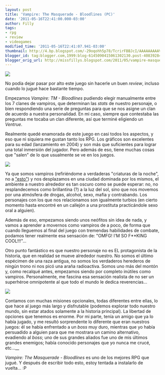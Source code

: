 ```yaml
---
layout: post
title: 'Vampire: The Masquerade - Bloodlines (PC)'
date: '2011-05-16T22:41:00.000-03:00'
author: Filly
tags:
- rpg
- review
- videogames
modified_time: '2011-05-16T22:41:07.941-03:00'
thumbnail: http://4.bp.blogspot.com/-29oqohh5p78/TcrirFBBJcI/AAAAAAAAAVo/vwe1oRt8wws/s72-c/vampirebloodlines.jpg
blogger_id: tag:blogger.com,1999:blog-6145090415061302130.post-4083928454219172531
blogger_orig_url: http://missfillys.blogspot.com/2011/05/vampire-masquerade-bloodlines-pc.html
---
```


[![](http://4.bp.blogspot.com/-29oqohh5p78/TcrirFBBJcI/AAAAAAAAAVo/vwe1oRt8wws/s320/vampirebloodlines.jpg)][0]

No podía dejar pasar por alto este juego sin hacerle un buen _review_, incluso cuando  lo jugué hace bastante tiempo. 

Empezamos _Vampire: TM - Bloodlines_ pudiendo elegir manualmente entre los 7 clanes de vampiros, que determinan las
_stats_ de nuestro personaje, o bien respondiendo una serie de preguntas para que se nos asigne un clan de acuerdo a
nuestra personalidad. En mi caso, siempre que contestaba las preguntas me tocaba un clan diferente, así que terminé
eligiendo un _Ventrue_.

Realmente quedé enamorada de este juego en casi todos los aspectos, y eso que ni siquiera me gustan tanto los RPG. Los
gráficos son excelentes para su edad (lanzamiento en 2004) y son más que suficientes para lograr una total inmersión
del jugador. Pero además de eso, tiene muchas cosas que "salen" de lo que usualmente se ve en los juegos.  

[![](http://3.bp.blogspot.com/-gCfeT-4jMMY/TcrnGA2noLI/AAAAAAAAAVw/8zZOPGZ0qGQ/s320/jeanette.jpg)][1]

Ya que somos vampiros (refiriéndome a verdaderas "criaturas de la noche", no a ["esto"][2]) y nos desplazamos en una
ciudad dominada por los mismos, el ambiente a nuestro alrededor es tan oscuro como se puede esperar: no, no
resplandecemos como brillantina (?) a la luz del sol, sino que nos movemos por una atmósfera de drogas, alcohol, sexo,
mafia y contrabando. Los personajes con los que nos relacionamos son igualmente turbios (en cierto momento hasta
encontré en un callejón a una prostituta practicándole sexo oral a alguien).

Además de eso, empezamos siendo unos neófitos sin idea de nada, y vamos a aprender a movernos como vampiros de a poco,
de forma que cuando lleguemos al final del juego con tremendas habilidades de combate, podamos tener realmente esa
sensación de: "OMFG! I'M SO F\*\*KING COOL!!!"...

Otro punto fantástico es que nuestro personaje no es EL protagonista de la historia, que en realidad se mueve alrededor
nuestro. No somos el último espécimen de una raza antigua, no somos los verdaderos herederos de ningún trono ni nos
picó una araña radioactiva. Somos uno más del montón y, como recalqué antes, empezamos siendo por completo inútiles
como vampiros. Personalmente, me fascina esa sensación realista de no ser un superhéroe omnipotente al que todo el
mundo le dedica reverencias...  

[![](http://4.bp.blogspot.com/-d3MmPoWFSKM/TcrlgSVkAbI/AAAAAAAAAVs/0A6r2uU7NnA/s320/nosferatu.jpg)][3]

Contamos con muchas misiones opcionales, todas diferentes entre ellas, lo que hace al juego más largo y disfrutable
(podemos explorar todo nuestro mundo, sin estar atados solamente a la historia principal). La libertad de opciones que
tenemos es enorme. Por mi parte, tenía un amigo que ya lo había jugado, y me resultó sorprendente lo diferente que eran
nuestros juegos: él se había enfrentado a un _boss_ muy duro, mientras que yo había persuadido a alguien para que me
mostrara un camino alternativo, evadiendo al _boss_; uno de sus grandes aliados fue uno de mis últimos grandes enemigos;
había conocido personajes que yo nunca me crucé, etc...__  

_Vampire: The Masquerade - Bloodlines_ es uno de los mejores RPG que jugué. Y después de escribir todo esto, estoy
tentada a instalarlo de vuelta... :P

[0]: http://4.bp.blogspot.com/-29oqohh5p78/TcrirFBBJcI/AAAAAAAAAVo/vwe1oRt8wws/s1600/vampirebloodlines.jpg
[1]: http://3.bp.blogspot.com/-gCfeT-4jMMY/TcrnGA2noLI/AAAAAAAAAVw/8zZOPGZ0qGQ/s1600/jeanette.jpg
[2]: https://lh5.googleusercontent.com/-uC8qR6MOMCg/TcrM8h54UjI/AAAAAAAAAVk/qhkEC8TewC0/twilight.jpg
[3]: http://4.bp.blogspot.com/-d3MmPoWFSKM/TcrlgSVkAbI/AAAAAAAAAVs/0A6r2uU7NnA/s1600/nosferatu.jpg
[4]: http://www.vampire-network.net/